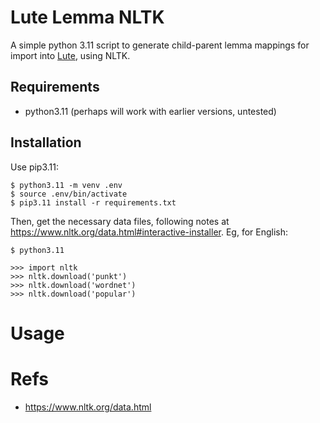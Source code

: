 # Lute Lemma NLTK

A simple python 3.11 script to generate child-parent lemma mappings for import into [Lute](https://github.com/jzohrab/lute), using NLTK.


## Requirements

* python3.11 (perhaps will work with earlier versions, untested)

## Installation

Use pip3.11:

```
$ python3.11 -m venv .env
$ source .env/bin/activate
$ pip3.11 install -r requirements.txt
```

Then, get the necessary data files, following notes at https://www.nltk.org/data.html#interactive-installer.  Eg, for English:


```
$ python3.11

>>> import nltk
>>> nltk.download('punkt')
>>> nltk.download('wordnet')
>>> nltk.download('popular')
```

# Usage


# Refs

- https://www.nltk.org/data.html